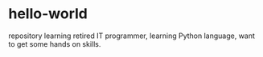 # hello-world
repository learning
retired IT programmer, learning Python language, want to get some hands on skills.
